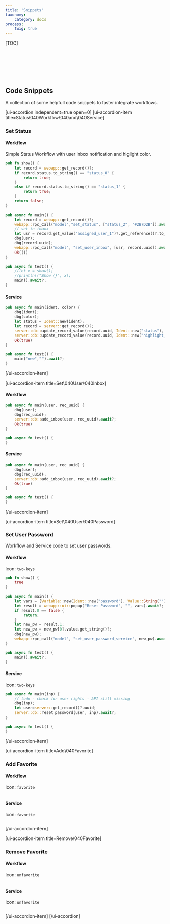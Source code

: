 ```yaml
---
title: 'Snippets'
taxonomy:
    category: docs
process:
    twig: true
---
```


[TOC]

<br><br><br><br><br>

## Code Snippets

A collection of some helpfull code snippets to faster integrate workflows.

[ui-accordion independent=true open=0]
[ui-accordion-item title=Status\040Workflow\040and\040Service]

### Set Status

#### Workflow

Simple Status Workflow with user inbox notification and higlight color.

```rust
pub fn show() {
    let record = webapp::get_record()?;
    if record.status.to_string() == "status_0" {
        return true;
    }
    else if record.status.to_string() == "status_1" {
        return true;
    }
    return false;
}

pub async fn main() {
    let record = webapp::get_record()?;
    webapp::rpc_call("model","set_status", ["status_2", "#2B7D2B"]).await?; //highlight color green
    // set in inbox
    let usr = record.get_value("assigned_user_1")?.get_reference()?.to_string();
    dbg(usr);
    dbg(record.uuid);
    webapp::rpc_call("model", "set_user_inbox", [usr, record.uuid]).await?;
    Ok(())
}

pub async fn test() {
    //let x = show();
    //println!("Show {}", x);
    main().await?;
}
```

#### Service

```rust
pub async fn main(ident, color) {
    dbg(ident);
    dbg(color);
    let status = Ident::new(ident);
    let record = server::get_record()?;
    server::db::update_record_value(record.uuid, Ident::new("status"), Value::Ident(status)).await?;
    server::db::update_record_value(record.uuid, Ident::new("highlight_color"), Value::Color(Color::new(color))).await?;
    Ok(true)
}

pub async fn test() {
    main("new","").await?;
}
```

[/ui-accordion-item]

[ui-accordion-item title=Set\040User\040Inbox]

#### Workflow

```rust
pub async fn main(user, rec_uuid) {
    dbg(user);
    dbg(rec_uuid);
    server::db::add_inbox(user, rec_uuid).await?;
    Ok(true)
}

pub async fn test() {
}
```

#### Service

```rust
pub async fn main(user, rec_uuid) {
    dbg(user);
    dbg(rec_uuid);
    server::db::add_inbox(user, rec_uuid).await?;
    Ok(true)
}

pub async fn test() {
}
```

[/ui-accordion-item]


[ui-accordion-item title=Set\040User\040Password]

### Set User Password

Workflow and Service code to set user passwords.

#### Workflow

Icon: ```two-keys```

```rust
pub fn show() {
    true
}

pub async fn main() {
    let vars = [Variable::new(Ident::new("password"), Value::String(""))?];
    let result = webapp::ui::popup("Reset Password", "", vars).await?;
    if result.0 == false {
        return;
    }
    let new_pw = result.1;
    let new_pw = new_pw[0].value.get_string()?;
    dbg(new_pw);
    webapp::rpc_call("model", "set_user_password_service", new_pw).await?;
}

pub async fn test() {
    main().await?;
}
```

#### Service

Icon: ```two-keys```

```rust
pub async fn main(inp) {
    // todo - check for user rights - API still missing
    dbg(inp);
    let user=server::get_record()?.uuid;
    server::db::reset_password(user, inp).await?;
}

pub async fn test() {
}
```

[/ui-accordion-item]

[ui-accordion-item title=Add\040Favorite]

### Add Favorite

#### Workflow

Icon: ```favorite```

```rust

```

#### Service

Icon: ```favorite```

```rust

```
[/ui-accordion-item]

[ui-accordion-item title=Remove\040Favorite]

### Remove Favorite

#### Workflow

Icon: ```unfavorite```

```rust

```

#### Service

Icon: ```unfavorite```

```rust

```

[/ui-accordion-item]
[/ui-accordion]